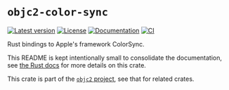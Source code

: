 # `objc2-color-sync`

[![Latest version](https://badgen.net/crates/v/objc2-color-sync)](https://crates.io/crates/objc2-color-sync)
[![License](https://badgen.net/badge/license/Zlib%20OR%20Apache-2.0%20OR%20MIT/blue)](../../LICENSE.md)
[![Documentation](https://docs.rs/objc2-color-sync/badge.svg)](https://docs.rs/objc2-color-sync/)
[![CI](https://github.com/madsmtm/objc2/actions/workflows/ci.yml/badge.svg)](https://github.com/madsmtm/objc2/actions/workflows/ci.yml)

Rust bindings to Apple's framework ColorSync.

This README is kept intentionally small to consolidate the documentation, see
[the Rust docs](https://docs.rs/objc2-color-sync/) for more details on this crate.

This crate is part of the [`objc2` project](https://github.com/madsmtm/objc2),
see that for related crates.
